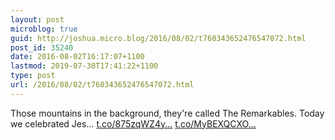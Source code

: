 ```yaml
---
layout: post
microblog: true
guid: http://joshua.micro.blog/2016/08/02/t760343652476547072.html
post_id: 35240
date: 2016-08-02T16:17:07+1100
lastmod: 2019-07-30T17:41:22+1100
type: post
url: /2016/08/02/t760343652476547072.html
---
```

Those mountains in the background, they're called The Remarkables. Today we celebrated Jes… [t.co/875zqWZ4y...](https://t.co/875zqWZ4yT) [t.co/MyBEXQCXO...](https://t.co/MyBEXQCXOw)

